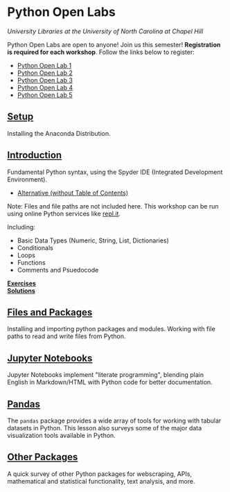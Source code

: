 # Python Open Labs
*University Libraries at the University of North Carolina at Chapel Hill*

Python Open Labs are open to anyone!
Join us this semester!  **Registration is required for each workshop**.  Follow the links below to register:

* [Python Open Lab 1](https://calendar.lib.unc.edu/event/6111326?hs=a)
* [Python Open Lab 2](https://calendar.lib.unc.edu/event/6111469?hs=a)
* [Python Open Lab 3](https://calendar.lib.unc.edu/event/6111475?hs=a)
* [Python Open Lab 4](https://calendar.lib.unc.edu/event/6111479?hs=a)
* [Python Open Lab 5](https://calendar.lib.unc.edu/event/6111486?hs=a)

## [Setup](Setup.html)

Installing the Anaconda Distribution.

## [Introduction](Intro/Introduction.html)
Fundamental Python syntax, using the Spyder IDE (Integrated Development Environment). 
* [Alternative (without Table of Contents)](Intro/Introduction-nocontents.html)

Note: Files and file paths are not included here.  This workshop can be run using online Python services like [repl.it](https://repl.it/).

Including:

* Basic Data Types (Numeric, String, List, Dictionaries)
* Conditionals
* Loops
* Functions
* Comments and Psuedocode

**[Exercises](Intro/Exercises.html)**  
**[Solutions](Intro/Exercises_Solutions.html)**

## [Files and Packages](Files_Packages/Files_Packages.html)

Installing and importing python packages and modules.  Working with file paths to read and write files from Python.

## [Jupyter Notebooks](Jupyter/Jupyter-Notebooks.html)

Jupyter Notebooks implement "literate programming", blending plain English in Markdown/HTML with Python code for better documentation.

## [Pandas](Jupyter/Pandas.html)

The `pandas` package provides a wide array of tools for working with tabular datasets in Python.  This lesson also surveys some of the major data visualization tools available in Python.

## [Other Packages](Jupyter/Other-Packages.html)

A quick survey of other Python packages for webscraping, APIs, mathematical and statistical functionality, text analysis, and more.
